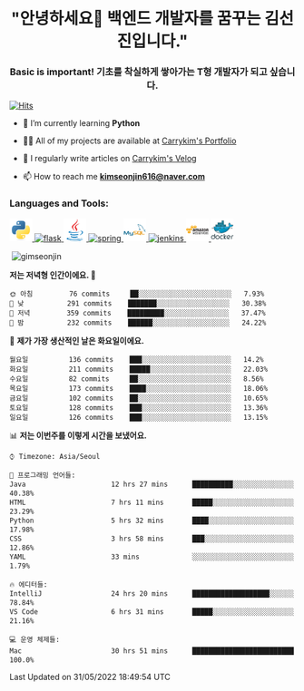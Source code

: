 <h1 align="center">"안녕하세요👋 백엔드 개발자를 꿈꾸는 김선진입니다."</h1>
<h3 align="center">Basic is important! 기초를 착실하게 쌓아가는 T형 개발자가 되고 싶습니다.</h3>

[![Hits](https://hits.seeyoufarm.com/api/count/incr/badge.svg?url=https%3A%2F%2Fgithub.com%2Fgimseonjin&count_bg=%2318BFE5&title_bg=%23555555&icon=ko-fi.svg&icon_color=%23E7E7E7&title=hits&edge_flat=false)](https://hits.seeyoufarm.com)

- 🌱 I’m currently learning **Python**

- 👨‍💻 All of my projects are available at [Carrykim's Portfolio](https://elderly-gruyere-ed2.notion.site/0-a2fe0ade7c354a749153cd7544fbd685)

- 📝 I regularly write articles on [Carrykim's Velog](https://velog.io/@carrykim)

- 📫 How to reach me **kimseonjin616@naver.com**

<p align="left">
</p>

<h3 align="left">Languages and Tools:</h3>
<p align="left"> <a href="https://www.python.org" target="_blank" rel="noreferrer"> <img src="https://raw.githubusercontent.com/devicons/devicon/master/icons/python/python-original.svg" alt="python" width="40" height="40"/> </a> <a href="https://flask.palletsprojects.com/" target="_blank" rel="noreferrer"> <img src="https://www.vectorlogo.zone/logos/pocoo_flask/pocoo_flask-icon.svg" alt="flask" width="40" height="40"/> </a> <a href="https://www.java.com" target="_blank" rel="noreferrer"> <img src="https://raw.githubusercontent.com/devicons/devicon/master/icons/java/java-original.svg" alt="java" width="40" height="40"/> </a>  <a href="https://spring.io/" target="_blank" rel="noreferrer"> <img src="https://www.vectorlogo.zone/logos/springio/springio-icon.svg" alt="spring" width="40" height="40"/> </a> <a href="https://www.mysql.com/" target="_blank" rel="noreferrer"> <img src="https://raw.githubusercontent.com/devicons/devicon/master/icons/mysql/mysql-original-wordmark.svg" alt="mysql" width="40" height="40"/> </a> <a href="https://www.jenkins.io" target="_blank" rel="noreferrer"> <img src="https://www.vectorlogo.zone/logos/jenkins/jenkins-icon.svg" alt="jenkins" width="40" height="40"/> </a>  <a href="https://aws.amazon.com" target="_blank" rel="noreferrer"> <img src="https://raw.githubusercontent.com/devicons/devicon/master/icons/amazonwebservices/amazonwebservices-original-wordmark.svg" alt="aws" width="40" height="40"/> </a> <a href="https://www.docker.com/" target="_blank" rel="noreferrer"> <img src="https://raw.githubusercontent.com/devicons/devicon/master/icons/docker/docker-original-wordmark.svg" alt="docker" width="40" height="40"/> </a>   </p>


<p>&nbsp;<img align="center" src="https://github-readme-stats.vercel.app/api?username=gimseonjin&show_icons=true&locale=en" alt="gimseonjin" /></p>



<!--START_SECTION:waka-->
**저는 저녁형 인간이에요. 🦉** 

```text
🌞 아침         76 commits     ██░░░░░░░░░░░░░░░░░░░░░░░   7.93% 
🌆 낮　         291 commits    ███████░░░░░░░░░░░░░░░░░░   30.38% 
🌃 저녁         359 commits    █████████░░░░░░░░░░░░░░░░   37.47% 
🌙 밤　         232 commits    ██████░░░░░░░░░░░░░░░░░░░   24.22%

```
📅 **제가 가장 생산적인 날은 화요일이에요.** 

```text
월요일          136 commits    ███░░░░░░░░░░░░░░░░░░░░░░   14.2% 
화요일          211 commits    █████░░░░░░░░░░░░░░░░░░░░   22.03% 
수요일          82 commits     ██░░░░░░░░░░░░░░░░░░░░░░░   8.56% 
목요일          173 commits    ████░░░░░░░░░░░░░░░░░░░░░   18.06% 
금요일          102 commits    ██░░░░░░░░░░░░░░░░░░░░░░░   10.65% 
토요일          128 commits    ███░░░░░░░░░░░░░░░░░░░░░░   13.36% 
일요일          126 commits    ███░░░░░░░░░░░░░░░░░░░░░░   13.15%

```


📊 **저는 이번주를 이렇게 시간을 보냈어요.** 

```text
⌚︎ Timezone: Asia/Seoul

💬 프로그래밍 언어들: 
Java                     12 hrs 27 mins      ██████████░░░░░░░░░░░░░░░   40.38% 
HTML                     7 hrs 11 mins       █████░░░░░░░░░░░░░░░░░░░░   23.29% 
Python                   5 hrs 32 mins       ████░░░░░░░░░░░░░░░░░░░░░   17.98% 
CSS                      3 hrs 58 mins       ███░░░░░░░░░░░░░░░░░░░░░░   12.86% 
YAML                     33 mins             ░░░░░░░░░░░░░░░░░░░░░░░░░   1.79%

🔥 에디터들: 
IntelliJ                 24 hrs 20 mins      ███████████████████░░░░░░   78.84% 
VS Code                  6 hrs 31 mins       █████░░░░░░░░░░░░░░░░░░░░   21.16%

💻 운영 체제들: 
Mac                      30 hrs 51 mins      █████████████████████████   100.0%

```


 Last Updated on 31/05/2022 18:49:54 UTC
<!--END_SECTION:waka-->
